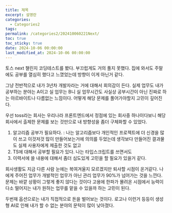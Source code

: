 ```yaml
---
title: 제목
excerpt: 설명란
categories:
  - Categories2
tags: 
permalink: /categories2/202410060221Next/
toc: true
toc_sticky: true
date: 2024-10-06 00:00:00
last_modified_at: 2024-10-06 00:00:00
---
```

토스 next 챌린지  코딩테스트를 봤다. 부끄럽게도 거의 풀지 못했다. 집에 와서도 주말에도 공부를 열심히 했다고 느꼈었는데 방향이 이게 아닌거 같다. 

그냥 전반적으로 내가 3년차 개발자라는 거에 대해서 회의감이 든다. 실제 업무도 내가 공부하는 분야는 A이고 실 업무는 B니 실 업무시간도 사실상 공부시간이 아닌 진짜로 하는 아르바이트나 다름없는 느낌이다. 어떻게 해당 문제를 풀어가야할지 고민이 깊어진다. 

우선 toss라는 회사는 우리나라 프론트엔드에서 정점에 있는 회사중 하나이다보니 해당 회사에서 출제한 문제를 보는 것만으로 내 방향성을 좀더 구체화할 수 있었다.

1. 알고리즘 공부가 필요하다. : 나는 알고리즘보다 개인적인 프로젝트에 더 신경을 많이 쓰고 이것저것 많이 만들어보는거에 의의를 두었는데 생각보다 만들어진 결과물도 실제 사용자에게 제출한 것도 없고 
2. TS에 대해서 공부할 필요가 있다. 나는 타입스크립트를 쓰면서도 
3. 이력서에 쓸 내용에 대해서 좀더 심도있게 고민을 할 필요가 있을거 같다.


회사생활도 지금 다른 사람 눈에는 복여겨울지 모르겠지만 퇴사할 시점이 온거같다. 나에게 주어진 업무가 개발적인 업무가 아닌 관리 업무가 90%가 넘어가는 것을 느낀다.
문제는 바깥 상황이 그렇게 좋지 않다는 것이다 고용에 한파가 몰려온 시점에서 능력이 다소 떨어지는 내가 원하는 업무를 맡을 수 있을까 하는 고민이 된다.

두번재 옵션으로는 내가 직접적으로 돈을 벌어보는 것이다. 로고나 이런거 등등이 생성형 AI로 인해 내가 할 수 없는 분야의 문턱이 많이 낮아졌다.